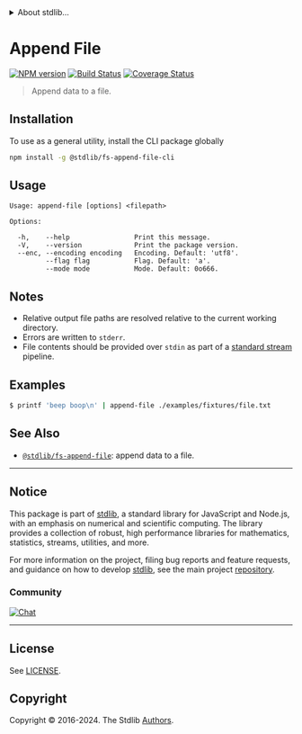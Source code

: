 <!--

@license Apache-2.0

Copyright (c) 2024 The Stdlib Authors.

Licensed under the Apache License, Version 2.0 (the "License");
you may not use this file except in compliance with the License.
You may obtain a copy of the License at

   http://www.apache.org/licenses/LICENSE-2.0

Unless required by applicable law or agreed to in writing, software
distributed under the License is distributed on an "AS IS" BASIS,
WITHOUT WARRANTIES OR CONDITIONS OF ANY KIND, either express or implied.
See the License for the specific language governing permissions and
limitations under the License.

-->


<details>
  <summary>
    About stdlib...
  </summary>
  <p>We believe in a future in which the web is a preferred environment for numerical computation. To help realize this future, we've built stdlib. stdlib is a standard library, with an emphasis on numerical and scientific computation, written in JavaScript (and C) for execution in browsers and in Node.js.</p>
  <p>The library is fully decomposable, being architected in such a way that you can swap out and mix and match APIs and functionality to cater to your exact preferences and use cases.</p>
  <p>When you use stdlib, you can be absolutely certain that you are using the most thorough, rigorous, well-written, studied, documented, tested, measured, and high-quality code out there.</p>
  <p>To join us in bringing numerical computing to the web, get started by checking us out on <a href="https://github.com/stdlib-js/stdlib">GitHub</a>, and please consider <a href="https://opencollective.com/stdlib">financially supporting stdlib</a>. We greatly appreciate your continued support!</p>
</details>

# Append File

[![NPM version][npm-image]][npm-url] [![Build Status][test-image]][test-url] [![Coverage Status][coverage-image]][coverage-url] <!-- [![dependencies][dependencies-image]][dependencies-url] -->

> Append data to a file.











<section class="cli">



<section class="installation">

## Installation

To use as a general utility, install the CLI package globally

```bash
npm install -g @stdlib/fs-append-file-cli
```

</section>

<!-- CLI usage documentation. -->

<section class="usage">

## Usage

```text
Usage: append-file [options] <filepath>

Options:

  -h,    --help                Print this message.
  -V,    --version             Print the package version.
  --enc, --encoding encoding   Encoding. Default: 'utf8'.
         --flag flag           Flag. Default: 'a'.
         --mode mode           Mode. Default: 0o666.
```

</section>

<!-- /.usage -->

<section class="notes">

## Notes

-   Relative output file paths are resolved relative to the current working directory.
-   Errors are written to `stderr`.
-   File contents should be provided over `stdin` as part of a [standard stream][standard-stream] pipeline.

</section>

<!-- /.notes -->

<section class="examples">

## Examples

```bash
$ printf 'beep boop\n' | append-file ./examples/fixtures/file.txt
```

</section>

<!-- /.examples -->

</section>

<!-- /.cli -->

<!-- Section for related `stdlib` packages. Do not manually edit this section, as it is automatically populated. -->

<section class="related">

## See Also

-   <span class="package-name">[`@stdlib/fs-append-file`][@stdlib/fs-append-file]</span><span class="delimiter">: </span><span class="description">append data to a file.</span>


</section>

<!-- /.related -->

<!-- Section for all links. Make sure to keep an empty line after the `section` element and another before the `/section` close. -->


<section class="main-repo" >

* * *

## Notice

This package is part of [stdlib][stdlib], a standard library for JavaScript and Node.js, with an emphasis on numerical and scientific computing. The library provides a collection of robust, high performance libraries for mathematics, statistics, streams, utilities, and more.

For more information on the project, filing bug reports and feature requests, and guidance on how to develop [stdlib][stdlib], see the main project [repository][stdlib].

### Community

[![Chat][chat-image]][chat-url]

---

## License

See [LICENSE][stdlib-license].


## Copyright

Copyright &copy; 2016-2024. The Stdlib [Authors][stdlib-authors].

</section>

<!-- /.stdlib -->

<!-- Section for all links. Make sure to keep an empty line after the `section` element and another before the `/section` close. -->

<section class="links">

[npm-image]: http://img.shields.io/npm/v/@stdlib/fs-append-file-cli.svg
[npm-url]: https://npmjs.org/package/@stdlib/fs-append-file-cli

[test-image]: https://github.com/stdlib-js/fs-append-file@v0.0.1/actions/workflows/test.yml/badge.svg?branch=v0.0.1
[test-url]: https://github.com/stdlib-js/fs-append-file@v0.0.1/actions/workflows/test.yml?query=branch:v0.0.1

[coverage-image]: https://img.shields.io/codecov/c/github/stdlib-js/fs-append-file@v0.0.1/main.svg
[coverage-url]: https://codecov.io/github/stdlib-js/fs-append-file@v0.0.1?branch=main

<!--

[dependencies-image]: https://img.shields.io/david/stdlib-js/fs-append-file@v0.0.1.svg
[dependencies-url]: https://david-dm.org/stdlib-js/fs-append-file@v0.0.1/main

-->

[chat-image]: https://img.shields.io/gitter/room/stdlib-js/stdlib.svg
[chat-url]: https://app.gitter.im/#/room/#stdlib-js_stdlib:gitter.im

[stdlib]: https://github.com/stdlib-js/stdlib

[stdlib-authors]: https://github.com/stdlib-js/stdlib/graphs/contributors

[cli-section]: https://github.com/stdlib-js/fs-append-file@v0.0.1#cli
[cli-url]: https://github.com/stdlib-js/fs-append-file@v0.0.1/tree/cli
[@stdlib/fs-append-file]: https://github.com/stdlib-js/fs-append-file@v0.0.1/tree/main

[umd]: https://github.com/umdjs/umd
[es-module]: https://developer.mozilla.org/en-US/docs/Web/JavaScript/Guide/Modules

[deno-url]: https://github.com/stdlib-js/fs-append-file@v0.0.1/tree/deno
[deno-readme]: https://github.com/stdlib-js/fs-append-file@v0.0.1/blob/deno/README.md
[umd-url]: https://github.com/stdlib-js/fs-append-file@v0.0.1/tree/umd
[umd-readme]: https://github.com/stdlib-js/fs-append-file@v0.0.1/blob/umd/README.md
[esm-url]: https://github.com/stdlib-js/fs-append-file@v0.0.1/tree/esm
[esm-readme]: https://github.com/stdlib-js/fs-append-file@v0.0.1/blob/esm/README.md
[branches-url]: https://github.com/stdlib-js/fs-append-file@v0.0.1/blob/main/branches.md

[stdlib-license]: https://raw.githubusercontent.com/stdlib-js/fs-append-file@v0.0.1/main/LICENSE

[node-fs]: https://nodejs.org/api/fs.html

[@stdlib/buffer/ctor]: https://github.com/stdlib-js/buffer-ctor

[standard-stream]: https://en.wikipedia.org/wiki/Pipeline_%28Unix%29

</section>

<!-- /.links -->
